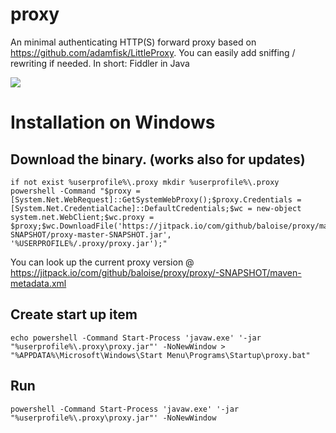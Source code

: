 # proxy
An minimal authenticating HTTP(S) forward proxy based on https://github.com/adamfisk/LittleProxy. You can easily add sniffing / rewriting if needed. In short: Fiddler in Java 

[![](https://jitpack.io/v/baloise/proxy.svg)](https://jitpack.io/com/github/baloise/proxy/master-SNAPSHOT/proxy-master-SNAPSHOT.jar)

# Installation on Windows
## Download the binary. (works also for updates)

```
if not exist %userprofile%\.proxy mkdir %userprofile%\.proxy
powershell -Command "$proxy = [System.Net.WebRequest]::GetSystemWebProxy();$proxy.Credentials = [System.Net.CredentialCache]::DefaultCredentials;$wc = new-object system.net.WebClient;$wc.proxy = $proxy;$wc.DownloadFile('https://jitpack.io/com/github/baloise/proxy/master-SNAPSHOT/proxy-master-SNAPSHOT.jar', '%USERPROFILE%/.proxy/proxy.jar');"
```
You can look up the current proxy version @ https://jitpack.io/com/github/baloise/proxy/proxy/-SNAPSHOT/maven-metadata.xml

## Create start up item
```
echo powershell -Command Start-Process 'javaw.exe' '-jar "%userprofile%\.proxy\proxy.jar"' -NoNewWindow > "%APPDATA%\Microsoft\Windows\Start Menu\Programs\Startup\proxy.bat"
```

## Run
```
powershell -Command Start-Process 'javaw.exe' '-jar "%userprofile%\.proxy\proxy.jar"' -NoNewWindow
```
